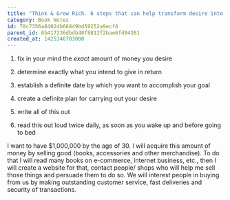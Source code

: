 ```yaml
---
title: "Think & Grow Rich. 6 steps that can help transform desire into its financial equivalent"
category: Book Notes
id: 78c7356a84024b66849bd59252a9ecf4
parent_id: 6b417236dbdb40f8812f2bae6fd94381
created_at: 1425346703000
---
```


1. fix in your mind the *exact* amount of money you desire
2. determine exactly what you intend to give in return
3. establish a definite date by which you want to accomplish your goal
4. create a definite plan for carrying out your desire
5. write all of this out

6. read this out loud twice daily, as soon as you wake up and before going to bed

I want to have $1,000,000 by the age of 30. I will acquire this amount of money by selling good (books, accessories and other merchandise). To do that I will read many books on e-commerce, internet business, etc., then I will create a website for that, contact people/ shops who will help me sell those things and persuade them to do so. We will interest people in buying from us by making outstanding customer service, fast deliveries and security of transactions.
    